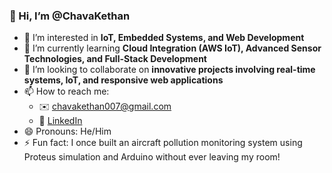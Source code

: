 ### 👋 Hi, I’m @ChavaKethan

- 👀 I’m interested in **IoT, Embedded Systems, and Web Development**
- 🌱 I’m currently learning **Cloud Integration (AWS IoT), Advanced Sensor Technologies, and Full-Stack Development**
- 💞️ I’m looking to collaborate on **innovative projects involving real-time systems, IoT, and responsive web applications**
- 📫 How to reach me:  
  - ✉️ chavakethan007@gmail.com  
  - 🔗 [LinkedIn](https://www.linkedin.com/in/chava-kethan-563025217/)
- 😄 Pronouns: He/Him
- ⚡ Fun fact: I once built an aircraft pollution monitoring system using Proteus simulation and Arduino without ever leaving my room!

<!---
ChavaKethan/ChavaKethan is a ✨ special ✨ repository because its `README.md` (this file) appears on your GitHub profile.
You can click the Preview link to take a look at your changes.
--->

